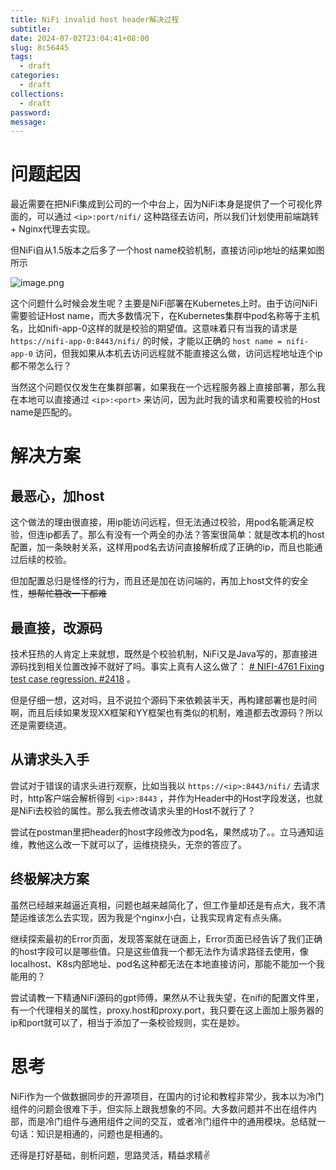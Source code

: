 ```yaml
---
title: NiFi invalid host header解决过程
subtitle: 
date: 2024-07-02T23:04:41+08:00
slug: 8c56445
tags:
  - draft
categories:
  - draft
collections:
  - draft
password: 
message:
---
```

# 问题起因

最近需要在把NiFi集成到公司的一个中台上，因为NiFi本身是提供了一个可视化界面的，可以通过 `<ip>:port/nifi/` 这种路径去访问，所以我们计划使用前端跳转 + Nginx代理去实现。

但NiFi自从1.5版本之后多了一个host name校验机制，直接访问ip地址的结果如图所示

![image.png](https://obsidian-img-1300316500.cos.ap-shanghai.myqcloud.com/cattail/obsidian/pic/202407022313522.png)

这个问题什么时候会发生呢？主要是NiFi部署在Kubernetes上时。由于访问NiFi需要验证Host name，而大多数情况下，在Kubernetes集群中pod名称等于主机名，比如nifi-app-0这样的就是校验的期望值。这意味着只有当我的请求是 `https://nifi-app-0:8443/nifi/` 的时候，才能以正确的 `host name = nifi-app-0` 访问，但我如果从本机去访问远程就不能直接这么做，访问远程地址连个ip都不带怎么行？

当然这个问题仅仅发生在集群部署，如果我在一个远程服务器上直接部署，那么我在本地可以直接通过 `<ip>:<port>` 来访问，因为此时我的请求和需要校验的Host name是匹配的。

# 解决方案

## 最恶心，加host

这个做法的理由很直接，用ip能访问远程，但无法通过校验，用pod名能满足校验，但连ip都丢了。那么有没有一个两全的办法？答案很简单：就是改本机的host配置，加一条映射关系，这样用pod名去访问直接解析成了正确的ip，而且也能通过后续的校验。

但加配置总归是怪怪的行为，而且还是加在访问端的，再加上host文件的安全性，~~想帮忙篡改一下都难~~

## 最直接，改源码

技术狂热的人肯定上来就想，既然是个校验机制，NiFi又是Java写的，那直接进源码找到相关位置改掉不就好了吗。事实上真有人这么做了： [# NIFI-4761 Fixing test case regression. #2418](https://github.com/apache/nifi/pull/2418/commits/e1b5d93e8d3674a1c57c491d84903d4a669c9881) 。

但是仔细一想，这对吗，且不说拉个源码下来依赖装半天，再构建部署也是时间啊，而且后续如果发现XX框架和YY框架也有类似的机制，难道都去改源码？所以还是需要绕道。

## 从请求头入手

尝试对于错误的请求头进行观察，比如当我以 `https://<ip>:8443/nifi/` 去请求时，http客户端会解析得到 `<ip>:8443` ，并作为Header中的Host字段发送，也就是NiFi去校验的属性。那么我去修改请求头里的Host不就行了？

尝试在postman里把header的host字段修改为pod名，果然成功了。。立马通知运维，教他这么改一下就可以了，运维挠挠头，无奈的答应了。

## 终极解决方案

虽然已经越来越逼近真相，问题也越来越简化了，但工作量却还是有点大，我不清楚运维该怎么去实现，因为我是个nginx小白，让我实现肯定有点头痛。

继续探索最初的Error页面，发现答案就在谜面上，Error页面已经告诉了我们正确的host字段可以是哪些值。只是这些值我一个都无法作为请求路径去使用，像localhost、K8s内部地址、pod名这种都无法在本地直接访问，那能不能加一个我能用的？

尝试请教一下精通NiFi源码的gpt师傅，果然从不让我失望，在nifi的配置文件里，有一个代理相关的属性，proxy.host和proxy.port，我只要在这上面加上服务器的ip和port就可以了，相当于添加了一条校验规则，实在是妙。

# 思考

NiFi作为一个做数据同步的开源项目，在国内的讨论和教程非常少，我本以为冷门组件的问题会很难下手，但实际上跟我想象的不同。大多数问题并不出在组件内部，而是冷门组件与通用组件之间的交互，或者冷门组件中的通用模块。总结就一句话：知识是相通的，问题也是相通的。

还得是打好基础，剖析问题，思路灵活，精益求精✌️


